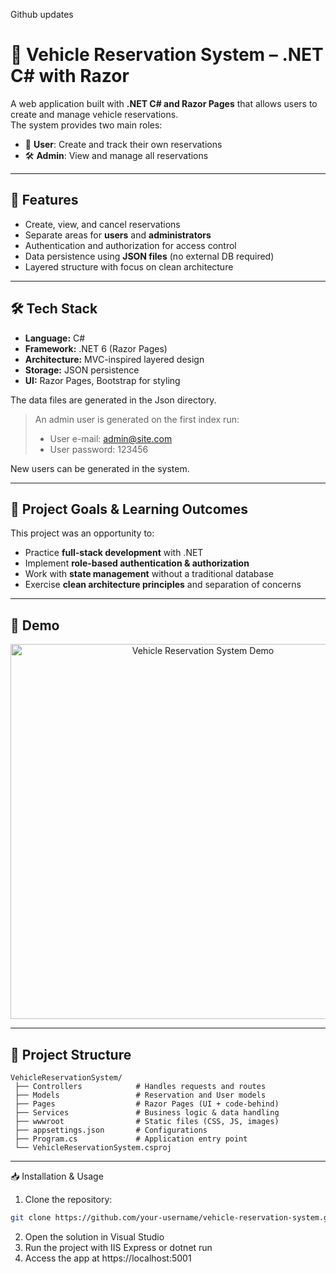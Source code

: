 Github updates


# 🚗 Vehicle Reservation System – .NET C# with Razor

A web application built with **.NET C# and Razor Pages** that allows users to create and manage vehicle reservations.  
The system provides two main roles:  
- 👤 **User**: Create and track their own reservations  
- 🛠️ **Admin**: View and manage all reservations  

---

## 🚀 Features
- Create, view, and cancel reservations  
- Separate areas for **users** and **administrators**  
- Authentication and authorization for access control  
- Data persistence using **JSON files** (no external DB required)  
- Layered structure with focus on clean architecture  

---

## 🛠️ Tech Stack
- **Language:** C#  
- **Framework:** .NET 6 (Razor Pages)  
- **Architecture:** MVC-inspired layered design  
- **Storage:** JSON persistence  
- **UI:** Razor Pages, Bootstrap for styling  

The data files are generated in the Json directory.

> An admin user is generated on the first index run:
> * User e-mail: admin@site.com
> * User password: 123456

New users can be generated in the system.

---

## 🎯 Project Goals & Learning Outcomes
This project was an opportunity to:  
- Practice **full-stack development** with .NET  
- Implement **role-based authentication & authorization**  
- Work with **state management** without a traditional database  
- Exercise **clean architecture principles** and separation of concerns  

---

## 📸 Demo

<p align="center">
  <img src="screenshot.gif" alt="Vehicle Reservation System Demo" width="600"/>
</p>

---

## 📂 Project Structure
```text
VehicleReservationSystem/
 ├── Controllers            # Handles requests and routes
 ├── Models                 # Reservation and User models
 ├── Pages                  # Razor Pages (UI + code-behind)
 ├── Services               # Business logic & data handling
 ├── wwwroot                # Static files (CSS, JS, images)
 ├── appsettings.json       # Configurations
 ├── Program.cs             # Application entry point
 └── VehicleReservationSystem.csproj
```
---

📥 Installation & Usage
1. Clone the repository:
```bash
git clone https://github.com/your-username/vehicle-reservation-system.git
````
2. Open the solution in Visual Studio
3. Run the project with IIS Express or dotnet run
4. Access the app at https://localhost:5001

